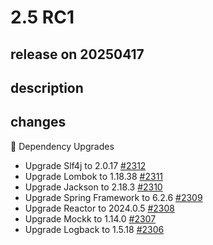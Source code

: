 # 2.5 RC1

## release on 20250417

## description

## changes

🔨 Dependency Upgrades

* Upgrade Slf4j to 2.0.17 <a href="https://github.com/spring-projects/spring-hateoas/issues/2312" data-hovercard-type="issue" data-hovercard-url="/spring-projects/spring-hateoas/issues/2312/hovercard">#2312</a>
* Upgrade Lombok to 1.18.38 <a href="https://github.com/spring-projects/spring-hateoas/issues/2311" data-hovercard-type="issue" data-hovercard-url="/spring-projects/spring-hateoas/issues/2311/hovercard">#2311</a>
* Upgrade Jackson to 2.18.3 <a href="https://github.com/spring-projects/spring-hateoas/issues/2310" data-hovercard-type="issue" data-hovercard-url="/spring-projects/spring-hateoas/issues/2310/hovercard">#2310</a>
* Upgrade Spring Framework to 6.2.6 <a href="https://github.com/spring-projects/spring-hateoas/issues/2309" data-hovercard-type="issue" data-hovercard-url="/spring-projects/spring-hateoas/issues/2309/hovercard">#2309</a>
* Upgrade Reactor to 2024.0.5 <a href="https://github.com/spring-projects/spring-hateoas/issues/2308" data-hovercard-type="issue" data-hovercard-url="/spring-projects/spring-hateoas/issues/2308/hovercard">#2308</a>
* Upgrade Mockk to 1.14.0 <a href="https://github.com/spring-projects/spring-hateoas/issues/2307" data-hovercard-type="issue" data-hovercard-url="/spring-projects/spring-hateoas/issues/2307/hovercard">#2307</a>
* Upgrade Logback to 1.5.18 <a href="https://github.com/spring-projects/spring-hateoas/issues/2306" data-hovercard-type="issue" data-hovercard-url="/spring-projects/spring-hateoas/issues/2306/hovercard">#2306</a>

